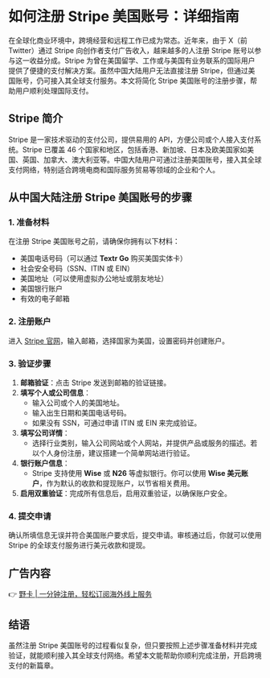 # 如何注册 Stripe 美国账号：详细指南

在全球化商业环境中，跨境经营和远程工作已成为常态。近年来，由于 X（前 Twitter）通过 Stripe 向创作者支付广告收入，越来越多的人注册 Stripe 账号以参与这一收益分成。Stripe 为曾在美国留学、工作或与美国有业务联系的国际用户提供了便捷的支付解决方案。虽然中国大陆用户无法直接注册 Stripe，但通过美国账号，仍可接入其全球支付服务。本文将简化 Stripe 美国账号的注册步骤，帮助用户顺利处理国际支付。

## Stripe 简介

Stripe 是一家技术驱动的支付公司，提供易用的 API，方便公司或个人接入支付系统。Stripe 已覆盖 46 个国家和地区，包括香港、新加坡、日本及欧美国家如美国、英国、加拿大、澳大利亚等。中国大陆用户可通过注册美国账号，接入其全球支付网络，特别适合跨境电商和国际服务贸易等领域的企业和个人。

## 从中国大陆注册 Stripe 美国账号的步骤

### 1. 准备材料

在注册 Stripe 美国账号之前，请确保你拥有以下材料：

- 美国电话号码（可以通过 **Textr Go** 购买美国实体卡）
- 社会安全号码（SSN、ITIN 或 EIN）
- 美国地址（可以使用虚拟办公地址或朋友地址）
- 美国银行账户
- 有效的电子邮箱

### 2. 注册账户

进入 [Stripe 官网](https://stripe.com/)，输入邮箱，选择国家为美国，设置密码并创建账户。

### 3. 验证步骤

1. **邮箱验证**：点击 Stripe 发送到邮箱的验证链接。
2. **填写个人或公司信息**：
   - 输入公司或个人的美国地址。
   - 输入出生日期和美国电话号码。
   - 如果没有 SSN，可通过申请 ITIN 或 EIN 来完成验证。
3. **填写公司详情**：
   - 选择行业类别，输入公司网站或个人网站，并提供产品或服务的描述。若以个人身份注册，建议搭建一个简单网站进行验证。
4. **银行账户信息**：
   - Stripe 支持使用 **Wise** 或 **N26** 等虚拟银行。你可以使用 **Wise 美元账户**，作为默认的收款和提现账户，以节省相关费用。
5. **启用双重验证**：完成所有信息后，启用双重验证，以确保账户安全。

### 4. 提交申请

确认所填信息无误并符合美国账户要求后，提交申请。审核通过后，你就可以使用 Stripe 的全球支付服务进行美元收款和提现。

## 广告内容

👉 [野卡 | 一分钟注册，轻松订阅海外线上服务](https://bbtdd.com/yeka)

## 结语

虽然注册 Stripe 美国账号的过程看似复杂，但只要按照上述步骤准备材料并完成验证，就能顺利接入其全球支付网络。希望本文能帮助你顺利完成注册，开启跨境支付的新篇章。
